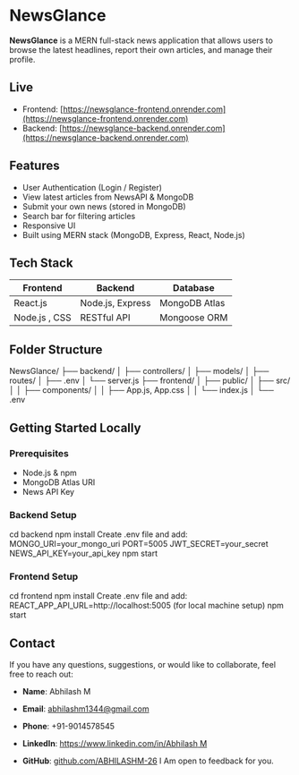 #  NewsGlance

**NewsGlance** is a MERN full-stack news application that allows users to browse the latest headlines, report their own articles, and manage their profile.

## Live 

- Frontend: [https://newsglance-frontend.onrender.com](https://newsglance-frontend.onrender.com)
- Backend: [https://newsglance-backend.onrender.com](https://newsglance-backend.onrender.com)

##  Features

- User Authentication (Login / Register)
-  View latest articles from NewsAPI & MongoDB
-  Submit your own news (stored in MongoDB)
-  Search bar for filtering articles
-  Responsive UI
-  Built using MERN stack (MongoDB, Express, React, Node.js)

## Tech Stack

| Frontend      | Backend         | Database        |
| ------------- | --------------- | --------------- |
| React.js      | Node.js, Express| MongoDB Atlas   |
| Node.js , CSS | RESTful API     | Mongoose ORM    |

## Folder Structure

NewsGlance/
├── backend/
│   ├── controllers/
│   ├── models/
│   ├── routes/
│   ├── .env
│   └── server.js
├── frontend/
│   ├── public/
│   ├── src/
│   │   ├── components/
│   │   ├── App.js, App.css
│   │   └── index.js
│   └── .env

## Getting Started Locally

### Prerequisites

- Node.js & npm
- MongoDB Atlas URI
- News API Key

### Backend Setup

cd backend
npm install
 Create .env file and add:
 MONGO_URI=your_mongo_uri
 PORT=5005
 JWT_SECRET=your_secret
 NEWS_API_KEY=your_api_key
npm start

### Frontend Setup

cd frontend
npm install
Create .env file and add:
REACT_APP_API_URL=http://localhost:5005 (for local machine setup)
npm start

## Contact

If you have any questions, suggestions, or would like to collaborate, feel free to reach out:

- **Name**:  Abhilash M

- **Email**: abhilashm1344@gmail.com

- **Phone**: +91-9014578545

- **LinkedIn**: [https://www.linkedin.com/in/Abhilash M](https://www.linkedin.com/in/abhilashmellacheruvu/)

- **GitHub**: [github.com/ABHILASHM-26](https://github.com/ABHILASM-26)
    I Am open to feedback for you.
